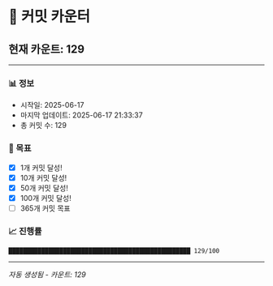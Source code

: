 # 🔢 커밋 카운터

## 현재 카운트: 129

---

### 📊 정보
- 시작일: 2025-06-17
- 마지막 업데이트: 2025-06-17 21:33:37
- 총 커밋 수: 129

### 🎯 목표
- [x] 1개 커밋 달성!
- [x] 10개 커밋 달성!
- [x] 50개 커밋 달성!
- [x] 100개 커밋 달성!
- [ ] 365개 커밋 목표

### 📈 진행률
```
██████████████████████████████████████████████████ 129/100
```

---
*자동 생성됨 - 카운트: 129*
